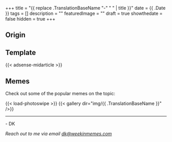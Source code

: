 +++
title = "{{ replace .TranslationBaseName "-" " " | title }}"
date = {{ .Date }}
tags = []
description = ""
featuredImage = ""
draft = true
showthedate = false
hidden = true
+++


## Origin

<!--more-->

## Template

{{< adsense-midarticle >}}

## Memes

Check out some of the popular memes on the topic:

{{< load-photoswipe >}}
{{< gallery dir="img/{{ .TranslationBaseName }}" />}}


---
\- DK

*Reach out to me via email dk@weekinmemes.com*